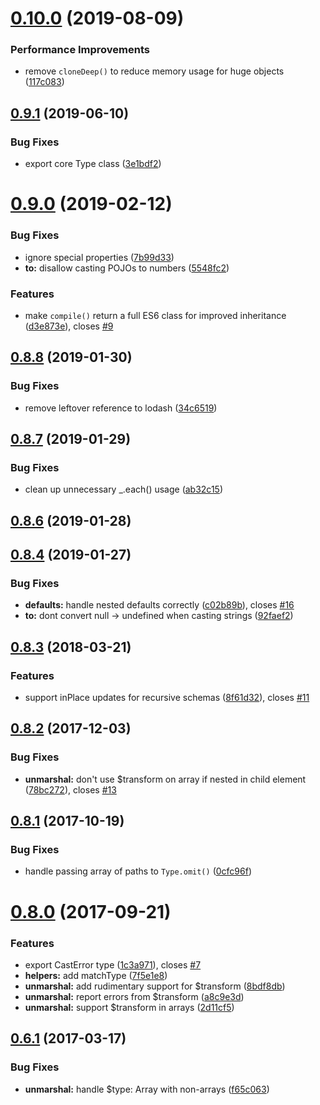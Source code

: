 <a name="0.10.0"></a>
# [0.10.0](https://github.com/boosterfuels/archetype/compare/v0.9.1...v0.10.0) (2019-08-09)


### Performance Improvements

* remove `cloneDeep()` to reduce memory usage for huge objects ([117c083](https://github.com/boosterfuels/archetype/commit/117c083))



<a name="0.9.1"></a>
## [0.9.1](https://github.com/boosterfuels/archetype/compare/v0.9.0...v0.9.1) (2019-06-10)


### Bug Fixes

* export core Type class ([3e1bdf2](https://github.com/boosterfuels/archetype/commit/3e1bdf2))



<a name="0.9.0"></a>
# [0.9.0](https://github.com/boosterfuels/archetype/compare/v0.8.8...v0.9.0) (2019-02-12)


### Bug Fixes

* ignore special properties ([7b99d33](https://github.com/boosterfuels/archetype/commit/7b99d33))
* **to:** disallow casting POJOs to numbers ([5548fc2](https://github.com/boosterfuels/archetype/commit/5548fc2))


### Features

* make `compile()` return a full ES6 class for improved inheritance ([d3e873e](https://github.com/boosterfuels/archetype/commit/d3e873e)), closes [#9](https://github.com/boosterfuels/archetype/issues/9)



<a name="0.8.8"></a>
## [0.8.8](https://github.com/boosterfuels/archetype/compare/v0.8.7...v0.8.8) (2019-01-30)


### Bug Fixes

* remove leftover reference to lodash ([34c6519](https://github.com/boosterfuels/archetype/commit/34c6519))



<a name="0.8.7"></a>
## [0.8.7](https://github.com/boosterfuels/archetype/compare/v0.8.6...v0.8.7) (2019-01-29)


### Bug Fixes

* clean up unnecessary _.each() usage ([ab32c15](https://github.com/boosterfuels/archetype/commit/ab32c15))



<a name="0.8.6"></a>
## [0.8.6](https://github.com/boosterfuels/archetype/compare/v0.8.5...v0.8.6) (2019-01-28)



<a name="0.8.4"></a>
## [0.8.4](https://github.com/boosterfuels/archetype/compare/v0.8.3...v0.8.4) (2019-01-27)


### Bug Fixes

* **defaults:** handle nested defaults correctly ([c02b89b](https://github.com/boosterfuels/archetype/commit/c02b89b)), closes [#16](https://github.com/boosterfuels/archetype/issues/16)
* **to:** dont convert null -> undefined when casting strings ([92faef2](https://github.com/boosterfuels/archetype/commit/92faef2))



<a name="0.8.3"></a>
## [0.8.3](https://github.com/boosterfuels/archetype/compare/v0.8.2...v0.8.3) (2018-03-21)


### Features

* support inPlace updates for recursive schemas ([8f61d32](https://github.com/boosterfuels/archetype/commit/8f61d32)), closes [#11](https://github.com/boosterfuels/archetype/issues/11)



<a name="0.8.2"></a>
## [0.8.2](https://github.com/boosterfuels/archetype/compare/v0.8.1...v0.8.2) (2017-12-03)


### Bug Fixes

* **unmarshal:** don't use $transform on array if nested in child element ([78bc272](https://github.com/boosterfuels/archetype/commit/78bc272)), closes [#13](https://github.com/boosterfuels/archetype/issues/13)



<a name="0.8.1"></a>
## [0.8.1](https://github.com/boosterfuels/archetype/compare/v0.8.0...v0.8.1) (2017-10-19)


### Bug Fixes

* handle passing array of paths to `Type.omit()` ([0cfc96f](https://github.com/boosterfuels/archetype/commit/0cfc96f))



<a name="0.8.0"></a>
# [0.8.0](https://github.com/boosterfuels/archetype/compare/v0.7.0...v0.8.0) (2017-09-21)


### Features

* export CastError type ([1c3a971](https://github.com/boosterfuels/archetype/commit/1c3a971)), closes [#7](https://github.com/boosterfuels/archetype/issues/7)
* **helpers:** add matchType ([7f5e1e8](https://github.com/boosterfuels/archetype/commit/7f5e1e8))
* **unmarshal:** add rudimentary support for $transform ([8bdf8db](https://github.com/boosterfuels/archetype/commit/8bdf8db))
* **unmarshal:** report errors from $transform ([a8c9e3d](https://github.com/boosterfuels/archetype/commit/a8c9e3d))
* **unmarshal:** support $transform in arrays ([2d11cf5](https://github.com/boosterfuels/archetype/commit/2d11cf5))



<a name="0.6.1"></a>
## [0.6.1](https://github.com/vkarpov15/archetype-js/compare/v0.6.0...v0.6.1) (2017-03-17)


### Bug Fixes

* **unmarshal:** handle $type: Array with non-arrays ([f65c063](https://github.com/vkarpov15/archetype-js/commit/f65c063))





